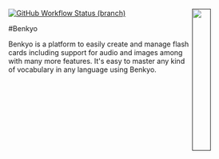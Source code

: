 <a href=""><img align="right" src="https://jibiki.app/logo_circle.png" width=27%></a>

[![GitHub Workflow Status (branch)](https://img.shields.io/github/workflow/status/WinteryFox/Benkyo/Kotlin%20CI/master?logo=github&style=flat-square)](https://github.com/WinteryFox/Benkyo/actions)

#Benkyo

Benkyo is a platform to easily create and manage flash cards including support for
audio and images among with many more features. It's easy to master any kind of
vocabulary in any language using Benkyo.
